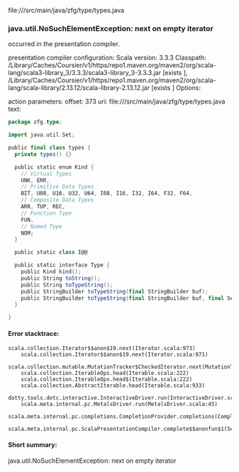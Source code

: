 file://<WORKSPACE>/src/main/java/zfg/type/types.java
### java.util.NoSuchElementException: next on empty iterator

occurred in the presentation compiler.

presentation compiler configuration:
Scala version: 3.3.3
Classpath:
<HOME>/Library/Caches/Coursier/v1/https/repo1.maven.org/maven2/org/scala-lang/scala3-library_3/3.3.3/scala3-library_3-3.3.3.jar [exists ], <HOME>/Library/Caches/Coursier/v1/https/repo1.maven.org/maven2/org/scala-lang/scala-library/2.13.12/scala-library-2.13.12.jar [exists ]
Options:



action parameters:
offset: 373
uri: file://<WORKSPACE>/src/main/java/zfg/type/types.java
text:
```scala
package zfg.type;

import java.util.Set;

public final class types {
  private types() {}

  public static enum Kind {
    // Virtual Types
    UNK, ERR,
    // Primitive Data Types
    BIT, U08, U16, U32, U64, I08, I16, I32, I64, F32, F64,
    // Composite Data Types
    ARR, TUP, REC,
    // Function Type
    FUN,
    // Named Type
    NOM;
  }

  public static class I@@

  public static interface Type {
    public Kind kind();
    public String toString();
    public String toTypeString();
    public StringBuilder toTypeString(final StringBuilder buf);
    public StringBuilder toTypeString(final StringBuilder buf, final Set<Type> seen);
  }

}

```



#### Error stacktrace:

```
scala.collection.Iterator$$anon$19.next(Iterator.scala:973)
	scala.collection.Iterator$$anon$19.next(Iterator.scala:971)
	scala.collection.mutable.MutationTracker$CheckedIterator.next(MutationTracker.scala:76)
	scala.collection.IterableOps.head(Iterable.scala:222)
	scala.collection.IterableOps.head$(Iterable.scala:222)
	scala.collection.AbstractIterable.head(Iterable.scala:933)
	dotty.tools.dotc.interactive.InteractiveDriver.run(InteractiveDriver.scala:168)
	scala.meta.internal.pc.MetalsDriver.run(MetalsDriver.scala:45)
	scala.meta.internal.pc.completions.CompletionProvider.completions(CompletionProvider.scala:46)
	scala.meta.internal.pc.ScalaPresentationCompiler.complete$$anonfun$1(ScalaPresentationCompiler.scala:147)
```
#### Short summary: 

java.util.NoSuchElementException: next on empty iterator